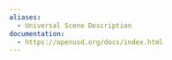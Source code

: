 ```yaml
---
aliases:
  - Universal Scene Description
documentation:
  - https://openusd.org/docs/index.html
---
```

